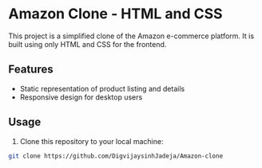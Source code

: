 # Amazon Clone - HTML and CSS

This project is a simplified clone of the Amazon e-commerce platform. It is built using only HTML and CSS for the frontend.

## Features

- Static representation of product listing and details
- Responsive design for desktop users

## Usage

1. Clone this repository to your local machine:

```bash
git clone https://github.com/DigvijaysinhJadeja/Amazon-clone

